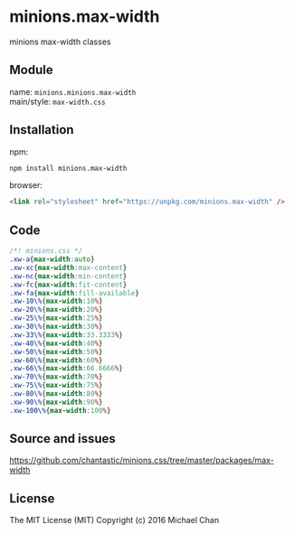 # minions.max-width
minions max-width classes

## Module
name: `minions.minions.max-width`  
main/style: `max-width.css`  

## Installation
npm:
```bash
npm install minions.max-width
```

browser:
```html
<link rel="stylesheet" href="https://unpkg.com/minions.max-width" />
```

## Code
```css
/*! minions.css */
.xw-a{max-width:auto}
.xw-xc{max-width:max-content}
.xw-nc{max-width:min-content}
.xw-fc{max-width:fit-content}
.xw-fa{max-width:fill-available}
.xw-10\%{max-width:10%}
.xw-20\%{max-width:20%}
.xw-25\%{max-width:25%}
.xw-30\%{max-width:30%}
.xw-33\%{max-width:33.3333%}
.xw-40\%{max-width:40%}
.xw-50\%{max-width:50%}
.xw-60\%{max-width:60%}
.xw-66\%{max-width:66.6666%}
.xw-70\%{max-width:70%}
.xw-75\%{max-width:75%}
.xw-80\%{max-width:80%}
.xw-90\%{max-width:90%}
.xw-100\%{max-width:100%}

```

## Source and issues

https://github.com/chantastic/minions.css/tree/master/packages/max-width

## License

The MIT License (MIT)
Copyright (c) 2016 Michael Chan